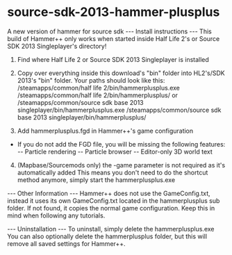 # source-sdk-2013-hammer-plusplus
A new version of hammer for source sdk
--- Install instructions ---
This build of Hammer++ only works when started inside Half Life 2's or Source SDK 2013 Singleplayer's directory!

1. Find where Half Life 2 or Source SDK 2013 Singleplayer is installed

2. Copy over everything inside this download's "bin" folder into HL2's/SDK 2013's "bin" folder.
	Your paths should look like this:
	<steam install location>/steamapps/common/half life 2/bin/hammerplusplus.exe
	<steam install location>/steamapps/common/half life 2/bin/hammerplusplus/<other files>
	or
	<steam install location>/steamapps/common/source sdk base 2013 singleplayer/bin/hammerplusplus.exe
	<steam install location>/steamapps/common/source sdk base 2013 singleplayer/bin/hammerplusplus/<other files>
	
3. Add hammerplusplus.fgd in Hammer++'s game configuration

- If you do not add the FGD file, you will be missing the following features:
-- Particle rendering
-- Particle browser
-- Editor-only 3D world text

4. (Mapbase/Sourcemods only) the -game parameter is not required as it's automatically added
	This means you don't need to do the shortcut method anymore, simply start the hammerplusplus.exe
	
--- Other Information ---
Hammer++ does not use the GameConfig.txt, instead it uses its own GameConfig.txt located in the hammerplusplus sub folder. 
If not found, it copies the normal game configuration.
Keep this in mind when following any tutorials.

--- Uninstallation ---
To uninstall, simply delete the hammerplusplus.exe
You can also optionally delete the hammerplusplus folder, but this will remove all saved settings for Hammer++.
